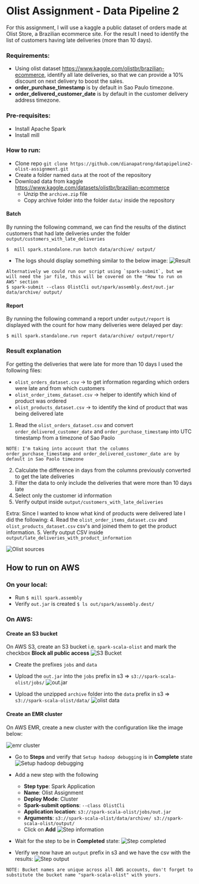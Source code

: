 # Olist Assignment - Data Pipeline 2

For this assignment, I will use a kaggle a public dataset of orders made at Olist Store, a Brazilian ecommerce site.
For the result I need to identify the list of customers having late deliveries (more than 10 days).

### Requirements:
- Using olist dataset https://www.kaggle.com/olistbr/brazilian-ecommerce, identify all late deliveries, 
  so that we can provide a 10% discount on next delivery to boost the sales.
- **order_purchase_timestamp** is by default in Sao Paulo timezone.
- **order_delivered_customer_date** is by default in the customer delivery address timezone.


### Pre-requisites: 
- Install Apache Spark
- Install mill


### How to run: 

- Clone repo `git clone https://github.com/dianapatrong/datapipeline2-olist-assignment.git`
- Create a folder named `data` at the root of the repository
- Download data from kaggle https://www.kaggle.com/datasets/olistbr/brazilian-ecommerce
  - Unzip the `archive.zip` file
  - Copy archive folder into the folder `data/` inside the repository
#### Batch

By running the following command, we can find the results of the distinct customers that had late deliveries under the folder `output/customers_with_late_deliveries`

`$  mill spark.standalone.run batch data/archive/ output/`
  
- The logs should display something similar to the below image: 
  ![Result](documentation/ResultsOnTerminal.png)
  
```  
Alternatively we could run our script using `spark-submit`, but we will need the jar file, this will be covered on the "How to run on AWS" section
$ spark-submit --class OlistCli out/spark/assembly.dest/out.jar data/archive/ output/
```


#### Report 
By running the following command a report under `output/report` is displayed with the count for how many deliveries were delayed per day:

`$ mill spark.standalone.run report data/archive/ output/report/`




### Result explanation
 For getting the deliveries that were late for more than 10 days I used the following files: 
 * `olist_orders_dataset.csv` -> to get information regarding which orders were late and from which customers 
 * `olist_order_items_dataset.csv` -> helper to identify which kind of product was ordered
 * `olist_products_dataset.csv` -> to identify the kind of product that was being delivered late

1. Read the `olist_orders_dataset.csv` and convert `order_delivered_customer_date` and `order_purchase_timestamp` into UTC timestamp from a timezone of Sao Paolo
```
NOTE: I'm taking into account that the columns order_purchase_timestamp and order_delivered_customer_date are by default in Sao Paolo timezone 
```
2. Calculate the difference in days from the columns previously converted to get the late deliveries
3. Filter the data to only include the deliveries that were more than 10 days late
4. Select only the customer id information
5. Verify output inside `output/customers_with_late_deliveries`

Extra:
Since I wanted to know what kind of products were delivered late I did the following: 
4. Read the `olist_order_items_dataset.csv` and `olist_products_dataset.csv` csv's and joined them to get the product information.
5. Verify output CSV inside `output/late_deliveries_with_product_information`

![Olist sources](documentation/olist_sources.png)


## How to run on AWS 

### On your local:
* Run `$ mill spark.assembly`
* Verify `out.jar` is created `$ ls out/spark/assembly.dest/`
  
### On AWS: 
#### Create an S3 bucket
On AWS S3, create an S3 bucket i.e. `spark-scala-olist` and mark the checkbox **Block all public access**
  ![S3 Bucket](documentation/s3bucket.png)

* Create the prefixes `jobs` and `data`

* Upload the `out.jar` into the `jobs` prefix in s3 => `s3://spark-scala-olist/jobs/`
  ![out.jar](documentation/out_jar.png)

* Upload the unzipped `archive` folder into the `data` prefix in s3 => `s3://spark-scala-olist/data/`
  ![olist data](documentation/olist_data.png)

#### Create an EMR cluster
On AWS EMR, create a new cluster with the configuration like the image below: 

![emr cluster](documentation/emr_cluster.png)

* Go to **Steps** and verify that `Setup hadoop debugging` is in **Complete** state
  ![Setup hadoop debugging](documentation/hadoop_debug.png)
  

* Add a new step with the following
  * **Step type**: Spark Application
  * **Name**: Olist Assignment
  * **Deploy Mode**: Cluster
  * **Spark-submit options**: `--class OlistCli`
  * **Application location**: `s3://spark-scala-olist/jobs/out.jar`
  * **Arguments**: `s3://spark-scala-olist/data/archive/ s3://spark-scala-olist/output/`
  * Click on **Add**
    ![Step information](documentation/step_info.png)
  

* Wait for the step to be in **Completed** state:
  ![Step completed](documentation/step_completed.png)


* Verify we now have an `output` prefix in s3 and we have the csv with the results:
  ![Step output](documentation/step_output.png)


```
NOTE: Bucket names are unique across all AWS accounts, don't forget to substitute the bucket name "spark-scala-olist" with yours.
```

